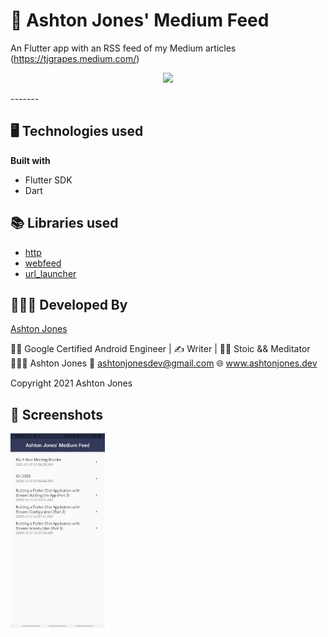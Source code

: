 # 📖 Ashton Jones' Medium Feed

An Flutter app with an RSS feed of my Medium articles (https://tjgrapes.medium.com/)

<p align="center"><img src="./gif/20210108_095905.gif"></p>
-------

## 🖥 Technologies used

<b>Built with</b>
- Flutter SDK
- Dart

## 📚 Libraries used

* [http](https://pub.dev/packages/http)
* [webfeed](https://pub.dev/packages/webfeed)
* [url_launcher](https://pub.dev/packages/url_launcher)


## 👨🏻‍💻 Developed By
[Ashton Jones](https://www.ashtonjones.dev/) 

👨‍💻 Google Certified Android Engineer |
✍ Writer |
🧘‍♂️ Stoic && Meditator
👨🏻‍💻 Ashton Jones
📩 ashtonjonesdev@gmail.com
🌐 www.ashtonjones.dev

Copyright 2021 Ashton Jones


## 📸 Screenshots
<img src="./screenshots/Screenshot_20210108-095413.jpg" width="30%" height="30%">



